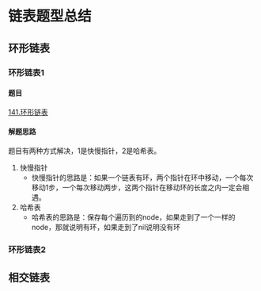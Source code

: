 # 链表题型总结

## 环形链表

### 环形链表1
#### 题目
[141.环形链表](https://leetcode-cn.com/problems/linked-list-cycle/)

#### 解题思路
题目有两种方式解决，1是快慢指针，2是哈希表。
1. 快慢指针
    * 快慢指针的思路是：如果一个链表有环，两个指针在环中移动，一个每次移动1步，一个每次移动两步，这两个指针在移动环的长度之内一定会相遇。
2. 哈希表
    * 哈希表的思路是：保存每个遍历到的node，如果走到了一个一样的node，那就说明有环，如果走到了nil说明没有环

### 环形链表2

## 相交链表


## 